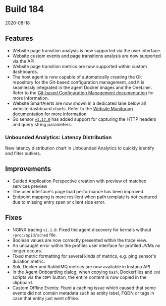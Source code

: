 # Build 184

2020-08-18

## Features

- Website page transition analysis is now supported via the user interface.
- Website custom events and page transitions analysis are now supported via the API.
- Website page transition metrics are now supported within custom dashboards.
- The host agent is now capable of automatically creating the Git repository for the Git-based configuration management, and it is seamlessly integrated in the agent Docker images and the OneLiner. Refer to the [Git-based Configuration Management documentation](/setup_and_manage/host_agent/configuration/git_ops#setup) for more information.
- Website SmartAlerts are now shown in a dedicated lane below all website dashboard charts. Refer to the [Website Monitoring documentation](/website_monitoring/) for more information.
- Go sensor [`v1.17.0`](https://github.com/instana/go-sensor/releases/tag/v1.17.0) has added support for capturing the HTTP headers and query string parameters.

### Unbounded Analytics: Latency Distribution

New latency distribution chart in Unbounded Analytics to quickly identify and filter outliers.

## Improvements

- Guided Application Perspective creation with preview of matched services preview
- The user interface's page load performance has been improved.
- Endpoint mapping is more resilient when path template is not captured due to missing entry span or client side error.

## Fixes

- NGINX tracing `v1.1.0`: Fixed the agent discovery for kernels without `/proc/$pid/sched` file.
- Boolean values are now correctly presented within the trace view.
- An uncaught error within the profiles user interface for profiled JVMs no longer occurs.
- Fixed metric formatting for several kinds of metrics, e.g. ping sensor's duration metric.
- Solr, Docker and RabbitMQ metrics are now available in Instana API.
- In the Agent Onboarding dialog, when copying `bash`, Dockerfiles and `cmd` scripts via the `COPY` button, the entire content is now copied in the clipboard.
- Custom Offline Events: Fixed a caching issue which caused that some events did not contain metadata such as entity label, FQDN or tags in case that entity just went offline.
